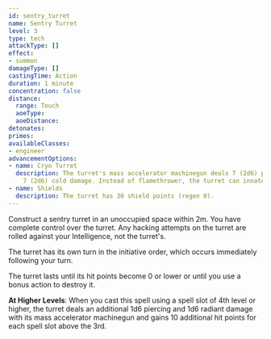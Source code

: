 ```yaml
---
id: sentry_turret
name: Sentry Turret
level: 3
type: tech
attackType: []
effect:
- summon
damageType: []
castingTime: Action
duration: 1 minute
concentration: false
distance:
  range: Touch
  aoeType: 
  aoeDistance: 
detonates: 
primes: 
availableClasses:
- engineer
advancementOptions:
- name: Cryo Turret
  description: The turret's mass accelerator machinegun deals 7 (2d6) piercing and
    7 (2d6) cold damage. Instead of flamethrower, the turret can innately cast cryo beam 5 times per day.
- name: Shields
  description: The turret has 30 shield points (regen 0).
---
```

Construct a sentry turret in an unoccupied space within 2m. You have complete control over the turret. Any hacking
attempts on the turret are rolled against your Intelligence, not the turret's.

The turret has its own turn in the initiative order, which occurs immediately following your turn.

The turret lasts until its hit points become 0 or lower or until you use a bonus action to destroy it.

__At Higher Levels__: When you cast this spell using a spell slot of 4th level or higher, the turret deals an additional
1d6 piercing and 1d6 radiant damage with its mass accelerator machinegun and gains 10 additional hit points for
each spell slot above the 3rd.
